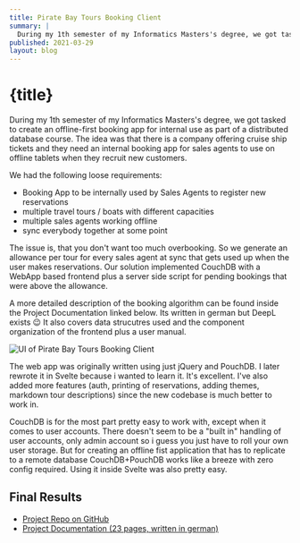```yaml
---
title: Pirate Bay Tours Booking Client
summary: |
  During my 1th semester of my Informatics Masters's degree, we got tasked to create an offline-first booking app for internal use by a cruise line.
published: 2021-03-29
layout: blog
---
```


# {title}

During my 1th semester of my Informatics Masters's degree, we got tasked to create an offline-first booking app for internal use as part of a distributed database course. The idea was that there is a company offering cruise ship tickets and they need an internal booking app for sales agents to use on offline tablets when they recruit new customers.

We had the following loose requirements:

- Booking App to be internally used by Sales Agents to register new reservations
- multiple travel tours / boats with different capacities
- multiple sales agents working offline
- sync everybody together at some point

The issue is, that you don't want too much overbooking. So we generate an allowance per tour for every sales agent at sync that gets used up when the user makes reservations. Our solution implemented CouchDB with a WebApp based frontend plus a server side script for pending bookings that were above the allowance.

A more detailed description of the booking algorithm can be found inside the Project Documentation linked below. Its written in german but DeepL exists 😉 It also covers data strucutres used and the component organization of the frontend plus a user manual.

![UI of Pirate Bay Tours Booking Client](/files/projects/pirate-bay-tours/pbt-ui.png)

The web app was originally written using just jQuery and PouchDB. I later rewrote it in Svelte because i wanted to learn it. It's excellent. I've also added more features (auth, printing of reservations, adding themes, markdown tour descriptions) since the new codebase is much better to work in.

CouchDB is for the most part pretty easy to work with, except when it comes to user accounts. There doesn't seem to be a "built in" handling of user accounts, only admin account so i guess you just have to roll your own user storage. But for creating an offline fist application that has to replicate to a remote database CouchDB+PouchDB works like a breeze with zero config required. Using it inside Svelte was also pretty easy.

## Final Results

- <a href="https://github.com/SarcevicAntonio/Booking-App" target="_blank">Project Repo on GitHub</a>
- <a href="/files/projects/pirate-bay-tours/VI___Dokumentation.pdf" target="_blank">Project Documentation (23 pages, written in german)</a>
